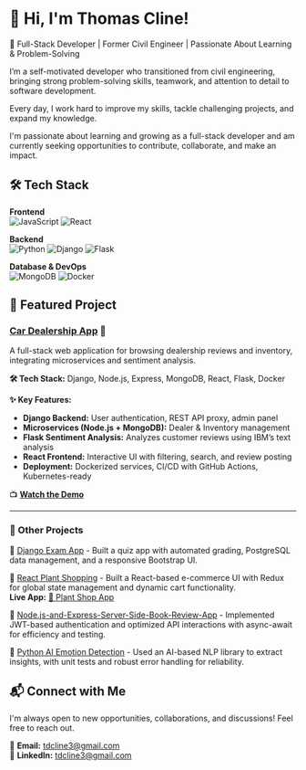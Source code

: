 # 👋 Hi, I'm Thomas Cline!  
🚀 Full-Stack Developer | Former Civil Engineer | Passionate About Learning & Problem-Solving  

I’m a self-motivated developer who transitioned from civil engineering, bringing strong problem-solving skills, teamwork, and attention to detail to software development. 

Every day, I work hard to improve my skills, tackle challenging projects, and expand my knowledge. 

I'm passionate about learning and growing as a full-stack developer and am currently seeking opportunities to contribute, collaborate, and make an impact.

## 🛠 Tech Stack  
**Frontend**  
![JavaScript](https://img.shields.io/badge/JavaScript-F7DF1E?style=for-the-badge&logo=javascript&logoColor=black)
![React](https://img.shields.io/badge/React-61DAFB?style=for-the-badge&logo=react&logoColor=black)

**Backend**  
![Python](https://img.shields.io/badge/Python-3776AB?style=for-the-badge&logo=python&logoColor=white)
![Django](https://img.shields.io/badge/Django-092E20?style=for-the-badge&logo=django&logoColor=white)
![Flask](https://img.shields.io/badge/Flask-000000?style=for-the-badge&logo=flask&logoColor=white)

**Database & DevOps**  
![MongoDB](https://img.shields.io/badge/MongoDB-47A248?style=for-the-badge&logo=mongodb&logoColor=white)
![Docker](https://img.shields.io/badge/Docker-2496ED?style=for-the-badge&logo=docker&logoColor=white)


## 🚀 Featured Project  
### [Car Dealership App](https://github.com/tdcline1/Car-Dealership-App) 🚙  
A full-stack web application for browsing dealership reviews and inventory, integrating microservices and sentiment analysis.  

**🛠 Tech Stack:** Django, Node.js, Express, MongoDB, React, Flask, Docker  

**✨ Key Features:**  
- **Django Backend:** User authentication, REST API proxy, admin panel  
- **Microservices (Node.js + MongoDB):** Dealer & Inventory management  
- **Flask Sentiment Analysis:** Analyzes customer reviews using IBM’s text analysis  
- **React Frontend:** Interactive UI with filtering, search, and review posting  
- **Deployment:** Dockerized services, CI/CD with GitHub Actions, Kubernetes-ready  

📺 **[Watch the Demo](https://www.linkedin.com/feed/update/urn:li:activity:7297805975783174144/)**  


---

### 🎯 Other Projects  
 🔹 [Django Exam App](https://github.com/tdcline1/Django-Course-and-Exam-App) - Built a quiz app with automated grading, PostgreSQL data management, and a responsive Bootstrap UI.  
 
 🔹 [React Plant Shopping](https://github.com/tdcline1/e-plantShopping) - Built a React-based e-commerce UI with Redux for global state management and dynamic cart functionality.  
       **Live App:** [🌱 Plant Shop App](https://tdcline1.github.io/e-plantShopping/)
       
 🔹 [Node.js-and-Express-Server-Side-Book-Review-App](https://github.com/tdcline1/Node.js-and-Express-Server-Side-Book-Review-App) -  Implemented JWT-based authentication and optimized API interactions with async-await for efficiency and testing.  
 
 🔹 [Python AI Emotion Detection](https://github.com/tdcline1/Python-AI-Emotion-Detection) - Used an AI-based NLP library to extract insights, with unit tests and robust error handling for reliability. 


## 📬 Connect with Me  
I'm always open to new opportunities, collaborations, and discussions! Feel free to reach out.  

📧 **Email:** tdcline3@gmail.com  
🔗 **LinkedIn:** [tdcline3@gmail.com](https://www.linkedin.com/in/thomas-cline-61627696/)   



<!---
tdcline1/tdcline1 is a ✨ special ✨ repository because its `README.md` (this file) appears on your GitHub profile.
You can click the Preview link to take a look at your changes.
--->
